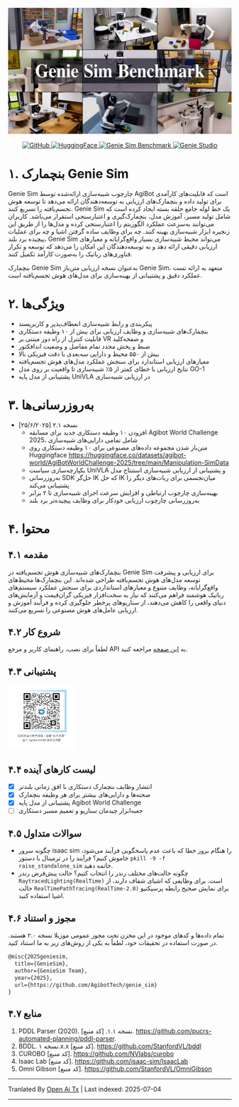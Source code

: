 ![image.png](https://raw.githubusercontent.com/AgibotTech/genie_sim/main/./docs/image.jpg)
<div align="center">
  <a href="https://github.com/AgibotTech/genie_sim">
    <img src="https://img.shields.io/badge/GitHub-grey?logo=GitHub" alt="GitHub">
  </a>
  <a href="https://huggingface.co/datasets/agibot-world/GenieSimAssets">
    <img src="https://img.shields.io/badge/HuggingFace-yellow?logo=HuggingFace" alt="HuggingFace">
  </a>
  <a href="https://agibot-world.com/sim-evaluation">
    <img src="https://img.shields.io/badge/Genie%20Sim%20Benchmark-blue?style=plastic" alt="Genie Sim Benchmark">
  </a>
  <a href="https://genie.agibot.com/en/geniestudio">
    <img src="https://img.shields.io/badge/Genie_Studio-green?style=flat" alt="Genie Studio">
  </a>
</div>

# ۱. بنچمارک Genie Sim
Genie Sim چارچوب شبیه‌سازی ارائه‌شده توسط AgiBot است که قابلیت‌های کارآمدی برای تولید داده و بنچمارک‌های ارزیابی به توسعه‌دهندگان ارائه می‌دهد تا توسعه هوش تجسم‌یافته را تسریع کنند. Genie Sim یک خط لوله جامع حلقه بسته ایجاد کرده است که شامل تولید مسیر، آموزش مدل، بنچمارک‌گیری و اعتبارسنجی استقرار می‌باشد. کاربران می‌توانند به‌سرعت عملکرد الگوریتم را اعتبارسنجی کرده و مدل‌ها را از طریق این زنجیره ابزار شبیه‌سازی بهینه کنند. چه برای وظایف ساده گرفتن اشیا و چه برای عملیات پیچیده برد بلند، Genie Sim می‌تواند محیط شبیه‌سازی بسیار واقع‌گرایانه و معیارهای ارزیابی دقیقی ارائه دهد و به توسعه‌دهندگان این امکان را می‌دهد که توسعه و تکرار فناوری‌های رباتیک را به‌صورت کارآمد تکمیل کنند.

بنچمارک Genie Sim به‌عنوان نسخه ارزیابی متن‌باز Genie Sim، متعهد به ارائه تست عملکرد دقیق و پشتیبانی از بهینه‌سازی برای مدل‌های هوش تجسم‌یافته است.

# ۲. ویژگی‌ها
- پیکربندی و رابط شبیه‌سازی انعطاف‌پذیر و کاربرپسند
- بنچمارک‌های شبیه‌سازی و وظایف ارزیابی برای بیش از ۱۰ وظیفه دستکاری
- قابلیت کنترل از راه دور مبتنی بر VR و صفحه‌کلید
- ضبط و پخش مجدد تمام مفاصل و وضعیت اندافکتور
- بیش از ۵۵۰ محیط و دارایی سه‌بعدی با دقت فیزیکی بالا
- معیارهای ارزیابی استاندارد برای سنجش عملکرد مدل‌های هوش تجسم‌یافته
- نتایج ارزیابی با خطای کمتر از ۵٪ شبیه‌سازی تا واقعیت بر روی مدل GO-1
- پشتیبانی از مدل پایه UniVLA در ارزیابی شبیه‌سازی

# ۳. به‌روزرسانی‌ها
- [۲۵/۶/۲۰۲۵] نسخه ۲.۱
  - افزودن ۱۰ وظیفه دستکاری جدید برای مسابقه Agibot World Challenge 2025، شامل تمامی دارایی‌های شبیه‌سازی
  - متن‌باز شدن مجموعه داده‌های مصنوعی برای ۱۰ وظیفه دستکاری روی Huggingface
  https://huggingface.co/datasets/agibot-world/AgiBotWorldChallenge-2025/tree/main/Manipulation-SimData
  - یکپارچه‌سازی سیاست UniVLA و پشتیبانی از ارزیابی شبیه‌سازی استنتاج مدل
  - به‌روزرسانی SDK حل‌گر IK که حل IK میان‌تجسمی برای ربات‌های دیگر را پشتیبانی می‌کند
  - بهینه‌سازی چارچوب ارتباطی و افزایش سرعت اجرای شبیه‌سازی تا ۲ برابر
  - به‌روزرسانی چارچوب ارزیابی خودکار برای وظایف پیچیده‌تر برد بلند

# ۴. محتوا

## ۴.۱ مقدمه
بنچمارک‌های شبیه‌سازی هوش تجسم‌یافته در Genie Sim برای ارزیابی و پیشرفت توسعه مدل‌های هوش تجسم‌یافته طراحی شده‌اند. این بنچمارک‌ها محیط‌های واقع‌گرایانه، وظایف متنوع و معیارهای استانداردی برای سنجش عملکرد سیستم‌های رباتیک هوشمند فراهم می‌کنند که نیاز به سخت‌افزار فیزیکی گران‌قیمت و آزمایش‌های دنیای واقعی را کاهش می‌دهند، از سناریوهای پرخطر جلوگیری کرده و فرآیند آموزش و ارزیابی عامل‌های هوش مصنوعی را تسریع می‌کنند.

## ۴.۲ شروع کار
لطفاً برای نصب، راهنمای کاربر و مرجع API به [این صفحه](https://agibot-world.com/sim-evaluation/docs/#/v2) مراجعه کنید.

## ۴.۳ پشتیبانی
<img src="https://raw.githubusercontent.com/AgibotTech/genie_sim/main/./docs/wechat.JPEG" width="30%"/>

## ۴.۴ لیست کارهای آینده
- [x] انتشار وظایف بنچمارک دستکاری با افق زمانی بلندتر
- [x] صحنه‌ها و دارایی‌های بیشتر برای هر وظیفه بنچمارک
- [x] پشتیبانی از مدل پایه Agibot World Challenge
- [ ] جعبه‌ابزار چیدمان سناریو و تعمیم مسیر دستکاری

## ۴.۵ سوالات متداول
- چگونه سرور isaac sim را هنگام بروز خطا که باعث عدم پاسخگویی فرآیند می‌شود، خاموش کنیم؟
  فرآیند را در ترمینال با دستور `pkill -9 -f raise_standalone_sim` خاتمه دهید.
- چگونه حالت‌های مختلف رندر را انتخاب کنیم؟
  حالت پیش‌فرض رندر `RaytracedLighting(RealTime)` است. برای وظایفی که اشیای شفاف دارند، از حالت `RealTimePathTracing(RealTime-2.0)` برای نمایش صحیح رابطه پرسپکتیو اشیا استفاده کنید.

## ۴.۶ مجوز و استناد
تمام داده‌ها و کدهای موجود در این مخزن تحت مجوز عمومی موزیلا نسخه ۲.۰ هستند.
در صورت استفاده در تحقیقات خود، لطفاً به یکی از روش‌های زیر به ما استناد کنید.
```
@misc{2025geniesim,
  title={GenieSim},
  author={GenieSim Team},
  year={2025},
  url={https://github.com/AgibotTech/genie_sim}
}
```

## ۴.۷ منابع
1. PDDL Parser (2020). نسخه ۱.۱. [کد منبع]. https://github.com/pucrs-automated-planning/pddl-parser.
2. BDDL. نسخه ۱.x.x [کد منبع]. https://github.com/StanfordVL/bddl
3. CUROBO [کد منبع]. https://github.com/NVlabs/curobo
4. Isaac Lab [کد منبع]. https://github.com/isaac-sim/IsaacLab
5. Omni Gibson [کد منبع]. https://github.com/StanfordVL/OmniGibson


---


Tranlated By [Open Ai Tx](https://github.com/OpenAiTx/OpenAiTx) | Last indexed: 2025-07-04


---